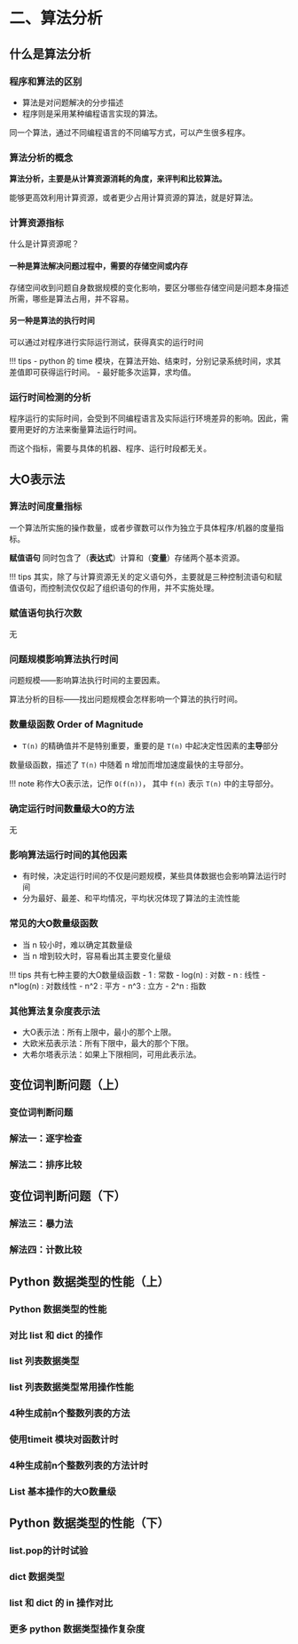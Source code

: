 # 二、算法分析

## 什么是算法分析
### 程序和算法的区别
- 算法是对问题解决的分步描述
- 程序则是采用某种编程语言实现的算法。

同一个算法，通过不同编程语言的不同编写方式，可以产生很多程序。

### 算法分析的概念
**算法分析，主要是从计算资源消耗的角度，来评判和比较算法。**

能够更高效利用计算资源，或者更少占用计算资源的算法，就是好算法。

### 计算资源指标
什么是计算资源呢？
#### 一种是算法解决问题过程中，需要的**存储空间**或内存

存储空间收到问题自身数据规模的变化影响，要区分哪些存储空间是问题本身描述所需，哪些是算法占用，并不容易。
#### 另一种是算法的**执行时间**

可以通过对程序进行实际运行测试，获得真实的运行时间

!!! tips
    - python 的 time 模块，在算法开始、结束时，分别记录系统时间，求其差值即可获得运行时间。
    - 最好能多次运算，求均值。

### 运行时间检测的分析
程序运行的实际时间，会受到不同编程语言及实际运行环境差异的影响。因此，需要用更好的方法来衡量算法运行时间。

而这个指标，需要与具体的机器、程序、运行时段都无关。

## 大O表示法 
### 算法时间度量指标

一个算法所实施的操作数量，或者步骤数可以作为独立于具体程序/机器的度量指标。

**赋值语句** 同时包含了（**表达式**）计算和（**变量**）存储两个基本资源。

!!! tips
    其实，除了与计算资源无关的定义语句外，主要就是三种控制流语句和赋值语句，而控制流仅仅起了组织语句的作用，并不实施处理。

### 赋值语句执行次数
无
### 问题规模影响算法执行时间

问题规模——影响算法执行时间的主要因素。

算法分析的目标——找出问题规模会怎样影响一个算法的执行时间。

### 数量级函数 Order of Magnitude

- `T(n)` 的精确值并不是特别重要，重要的是 `T(n)` 中起决定性因素的**主导**部分

数量级函数，描述了 `T(n)` 中随着 n 增加而增加速度最快的主导部分。

!!! note
    称作大O表示法，记作 `O(f(n))`， 其中 `f(n)` 表示 `T(n)` 中的主导部分。

### 确定运行时间数量级大O的方法
无
### 影响算法运行时间的其他因素

- 有时候，决定运行时间的不仅是问题规模，某些具体数据也会影响算法运行时间
- 分为最好、最差、和平均情况，平均状况体现了算法的主流性能

### 常见的大O数量级函数

- 当 n 较小时，难以确定其数量级
- 当 n 增到较大时，容易看出其主要变化量级

!!! tips
    共有七种主要的大O数量级函数
    - 1 : 常数
    - log(n) : 对数
    - n : 线性
    - n*log(n) : 对数线性
    - n^2 : 平方
    - n^3 : 立方
    - 2^n : 指数
### 其他算法复杂度表示法

- 大O表示法：所有上限中，最小的那个上限。
- 大欧米茄表示法：所有下限中，最大的那个下限。
- 大希尔塔表示法：如果上下限相同，可用此表示法。

## 变位词判断问题（上）
### 变位词判断问题
### 解法一：逐字检查
### 解法二：排序比较

## 变位词判断问题（下）
### 解法三：暴力法
### 解法四：计数比较

## Python 数据类型的性能（上）
### Python 数据类型的性能
### 对比 list 和 dict 的操作
### list 列表数据类型
### list 列表数据类型常用操作性能
### 4种生成前n个整数列表的方法
### 使用timeit 模块对函数计时
### 4种生成前n个整数列表的方法计时
### List 基本操作的大O数量级


## Python 数据类型的性能（下）
### list.pop的计时试验
### dict 数据类型
### list 和 dict 的 in 操作对比
### 更多 python 数据类型操作复杂度
